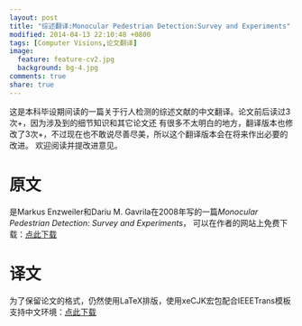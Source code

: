```yaml
---
layout: post
title: "综述翻译:Monocular Pedestrian Detection:Survey and Experiments"
modified: 2014-04-13 22:10:48 +0800
tags: [Computer Visions,论文翻译]
image:
  feature: feature-cv2.jpg
  background: bg-4.jpg
comments: true
share: true
---
```

这是本科毕设期间读的一篇关于行人检测的综述文献的中文翻译。论文前后读过3次+，因为涉及到的细节知识和其它论文还
有很多不太明白的地方，翻译版本也修改了3次+，不过现在也不敢说尽善尽美，所以这个翻译版本会在将来作出必要的改进。
欢迎阅读并提改进意见。

# 原文
是Markus Enzweiler和Dariu M. Gavrila在2008年写的一篇*Monocular Pedestrian Detection: Survey and Experiments*，
可以在作者的网站上免费下载：[点此下载](http://www.gavrila.net/pami09.pdf)

# 译文
为了保留论文的格式，仍然使用LaTeX排版，使用xeCJK宏包配合IEEETrans模板支持中文环境：[点此下载](/assets/pdf/ChineseVersion.pdf)
